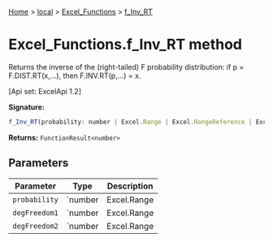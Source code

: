 [Home](./index) &gt; [local](local.md) &gt; [Excel\_Functions](local.excel_functions.md) &gt; [f\_Inv\_RT](local.excel_functions.f_inv_rt.md)

# Excel\_Functions.f\_Inv\_RT method

Returns the inverse of the (right-tailed) F probability distribution: if p = F.DIST.RT(x,...), then F.INV.RT(p,...) = x. 

 \[Api set: ExcelApi 1.2\]

**Signature:**
```javascript
f_Inv_RT(probability: number | Excel.Range | Excel.RangeReference | Excel.FunctionResult<any>, degFreedom1: number | Excel.Range | Excel.RangeReference | Excel.FunctionResult<any>, degFreedom2: number | Excel.Range | Excel.RangeReference | Excel.FunctionResult<any>): FunctionResult<number>;
```
**Returns:** `FunctionResult<number>`

## Parameters

|  Parameter | Type | Description |
|  --- | --- | --- |
|  `probability` | `number | Excel.Range | Excel.RangeReference | Excel.FunctionResult<any>` |  |
|  `degFreedom1` | `number | Excel.Range | Excel.RangeReference | Excel.FunctionResult<any>` |  |
|  `degFreedom2` | `number | Excel.Range | Excel.RangeReference | Excel.FunctionResult<any>` |  |

